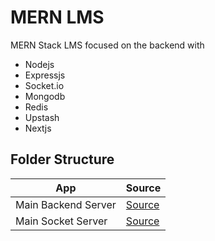 # MERN LMS

MERN Stack LMS focused on the backend with

- Nodejs
- Expressjs
- Socket.io
- Mongodb
- Redis
- Upstash
- Nextjs

## Folder Structure

| App                 | Source                       |
| ------------------- | ---------------------------- |
| Main Backend Server | [Source](./server/server.ts) |
| Main Socket Server  | [Source](./server/socket.ts) |
